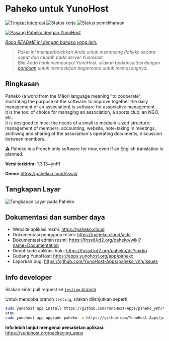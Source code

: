 <!--
N.B.: README ini dibuat secara otomatis oleh <https://github.com/YunoHost/apps/tree/master/tools/readme_generator>
Ini TIDAK boleh diedit dengan tangan.
-->

# Paheko untuk YunoHost

[![Tingkat integrasi](https://apps.yunohost.org/badge/integration/paheko)](https://ci-apps.yunohost.org/ci/apps/paheko/)
![Status kerja](https://apps.yunohost.org/badge/state/paheko)
![Status pemeliharaan](https://apps.yunohost.org/badge/maintained/paheko)

[![Pasang Paheko dengan YunoHost](https://install-app.yunohost.org/install-with-yunohost.svg)](https://install-app.yunohost.org/?app=paheko)

*[Baca README ini dengan bahasa yang lain.](./ALL_README.md)*

> *Paket ini memperbolehkan Anda untuk memasang Paheko secara cepat dan mudah pada server YunoHost.*  
> *Bila Anda tidak mempunyai YunoHost, silakan berkonsultasi dengan [panduan](https://yunohost.org/install) untuk mempelajari bagaimana untuk memasangnya.*

## Ringkasan

Paheko (a word from the Māori language meaning "to cooperate", illustrating the purpose of the software: to improve together the daily management of an association) is software for associative management.  
It is the tool of choice for managing an association, a sports club, an NGO, etc.  
It is designed to meet the needs of a small to medium-sized structure: management of members, accounting, website, note-taking in meetings, archiving and sharing of the association's operating documents, discussion between members.

⚠️ Paheko is a French only software for now, even if an English translation is planned.


**Versi terkirim:** 1.3.13~ynh1

**Demo:** <https://paheko.cloud/essai/>

## Tangkapan Layar

![Tangkapan Layar pada Paheko](./doc/screenshots/screenshot.png)

## Dokumentasi dan sumber daya

- Website aplikasi resmi: <https://paheko.cloud>
- Dokumentasi pengguna resmi: <https://paheko.cloud/aide>
- Dokumentasi admin resmi: <https://fossil.kd2.org/paheko/wiki?name=Documentation>
- Depot kode aplikasi hulu: <https://fossil.kd2.org/paheko/dir?ci=tip>
- Gudang YunoHost: <https://apps.yunohost.org/app/paheko>
- Laporkan bug: <https://github.com/YunoHost-Apps/paheko_ynh/issues>

## Info developer

Silakan kirim pull request ke [`testing` branch](https://github.com/YunoHost-Apps/paheko_ynh/tree/testing).

Untuk mencoba branch `testing`, silakan dilanjutkan seperti:

```bash
sudo yunohost app install https://github.com/YunoHost-Apps/paheko_ynh/tree/testing --debug
atau
sudo yunohost app upgrade paheko -u https://github.com/YunoHost-Apps/paheko_ynh/tree/testing --debug
```

**Info lebih lanjut mengenai pemaketan aplikasi:** <https://yunohost.org/packaging_apps>
